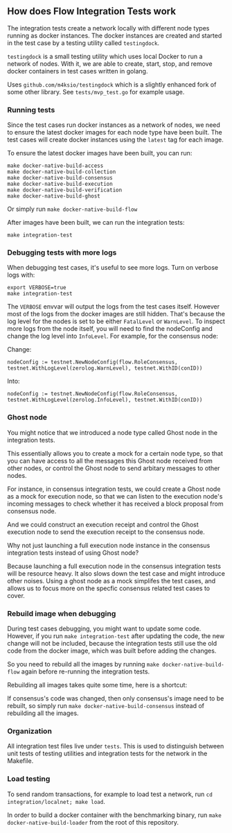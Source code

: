 ## How does Flow Integration Tests work

The integration tests create a network locally with different node types running as docker instances. The docker instances are created and started in the test case by a testing utility called `testingdock`.

`testingdock` is a small testing utility which uses local Docker to run a network of nodes. With it, we are able to create, start, stop, and remove docker containers in test cases written in golang.

Uses `github.com/m4ksio/testingdock` which is a slightly enhanced fork of some other library.
See `tests/mvp_test.go` for example usage.

### Running tests

Since the test cases run docker instances as a network of nodes, we need to ensure the latest docker images for each node type have been built. The test cases will create docker instances using the `latest` tag for each image.

To ensure the latest docker images have been built, you can run:

```
make docker-native-build-access
make docker-native-build-collection
make docker-native-build-consensus
make docker-native-build-execution
make docker-native-build-verification
make docker-native-build-ghost
```

Or simply run `make docker-native-build-flow`

After images have been built, we can run the integration tests:
```
make integration-test
```

### Debugging tests with more logs
When debugging test cases, it's useful to see more logs. Turn on verbose logs with:
```
export VERBOSE=true
make integration-test
```

The `VERBOSE` envvar will output the logs from the test cases itself. However most of the logs from the docker images are still hidden. That's because the log level for the nodes is set to be either `FatalLevel` or `WarnLevel`.
To inspect more logs from the node itself, you will need to find the nodeConfig and change the log level into `InfoLevel`. For example, for the consensus node:

Change:
```
nodeConfig := testnet.NewNodeConfig(flow.RoleConsensus, testnet.WithLogLevel(zerolog.WarnLevel), testnet.WithID(conID))
```

Into:
```
nodeConfig := testnet.NewNodeConfig(flow.RoleConsensus, testnet.WithLogLevel(zerolog.InfoLevel), testnet.WithID(conID))
```

### Ghost node
You might notice that we introduced a node type called Ghost node in the integration tests.

This essentially allows you to create a mock for a certain node type, so that you can have access to all the messages this Ghost node received from other nodes, or control the Ghost node to send arbitary messages to other nodes.

For instance, in consensus integration tests, we could create a Ghost node as a mock for execution node, so that we can listen to the execution node's incoming messages to check whether it has received a block proposal from consensus node.

And we could construct an execution receipt and control the Ghost execution node to send the execution receipt to the consensus node.

Why not just launching a full execution node instance in the consensus integration tests instead of using Ghost node?

Because launching a full execution node in the consensus integration tests will be resource heavy. It also slows down the test case and might introduce other noises. Using a ghost node as a mock simplifes the test cases, and allows us to focus more on the specfic consensus related test cases to cover.

### Rebuild image when debugging
During test cases debugging, you might want to update some code. However, if you run `make integration-test` after updating the code, the new change will not be included, because the integration tests still use the old code from the docker image, which was built before adding the changes.

So you need to rebuild all the images by running `make docker-native-build-flow` again before re-running the integration tests.

Rebuilding all images takes quite some time, here is a shortcut:

If consensus's code was changed, then only consensus's image need to be rebuilt, so simply run `make docker-native-build-consensus` instead of rebuilding all the images.

### Organization

All integration test files live under `tests`. This is used to distinguish
between unit tests of testing utilities and integration tests for the network
in the Makefile.

### Load testing

To send random transactions, for example to load test a network, run `cd integration/localnet; make load`.

In order to build a docker container with the benchmarking binary, run `make docker-native-build-loader` from the root of this repository.
